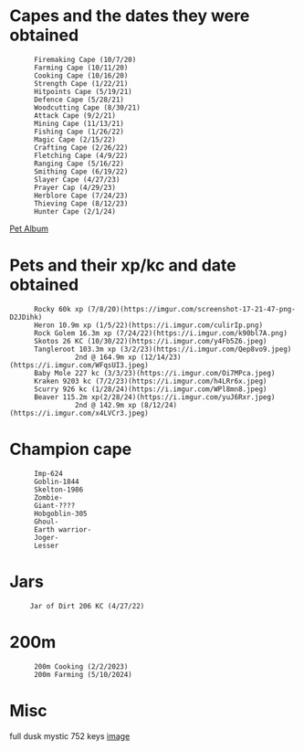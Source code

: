# Capes and the dates they were obtained
          Firemaking Cape (10/7/20)
          Farming Cape (10/11/20)
          Cooking Cape (10/16/20)
          Strength Cape (1/22/21)
          Hitpoints Cape (5/19/21)
          Defence Cape (5/28/21)
          Woodcutting Cape (8/30/21)
          Attack Cape (9/2/21)
          Mining Cape (11/13/21)
          Fishing Cape (1/26/22)
          Magic Cape (2/15/22)
          Crafting Cape (2/26/22)
          Fletching Cape (4/9/22)
          Ranging Cape (5/16/22)
          Smithing Cape (6/19/22)
          Slayer Cape (4/27/23)
          Prayer Cap (4/29/23)
          Herblore Cape (7/24/23)
          Thieving Cape (8/12/23)
          Hunter Cape (2/1/24)
[Pet Album](https://imgur.com/a/pets-KwvXbhn)


# Pets and their xp/kc and date obtained
          Rocky 60k xp (7/8/20)(https://imgur.com/screenshot-17-21-47-png-D2JDihk)
          Heron 10.9m xp (1/5/22)(https://i.imgur.com/culirIp.png)
          Rock Golem 16.3m xp (7/24/22)(https://i.imgur.com/k90bl7A.png)
          Skotos 26 KC (10/30/22)(https://i.imgur.com/y4Fb5Z6.jpeg)
          Tangleroot 103.3m xp (3/2/23)(https://i.imgur.com/Qep8vo9.jpeg)
                    2nd @ 164.9m xp (12/14/23)(https://i.imgur.com/WFqsUI3.jpeg)
          Baby Mole 227 kc (3/3/23)(https://i.imgur.com/Oi7MPca.jpeg)
          Kraken 9203 kc (7/2/23)(https://i.imgur.com/h4LRr6x.jpeg)
          Scurry 926 kc (1/28/24)(https://i.imgur.com/WPl8mn8.jpeg)
          Beaver 115.2m xp(2/28/24)(https://i.imgur.com/yuJ6Rxr.jpeg)
                    2nd @ 142.9m xp (8/12/24)(https://i.imgur.com/x4LVCr3.jpeg)
# Champion cape

          Imp-624
          Goblin-1844
          Skelton-1986
          Zombie-
          Giant-????
          Hobgoblin-305
          Ghoul-
          Earth warrior-
          Joger-
          Lesser
# Jars

         Jar of Dirt 206 KC (4/27/22)           
# 200m
          200m Cooking (2/2/2023)
          200m Farming (5/10/2024)
# Misc

full dusk mystic 752 keys [image](https://i.imgur.com/5HIM9M3.png)
